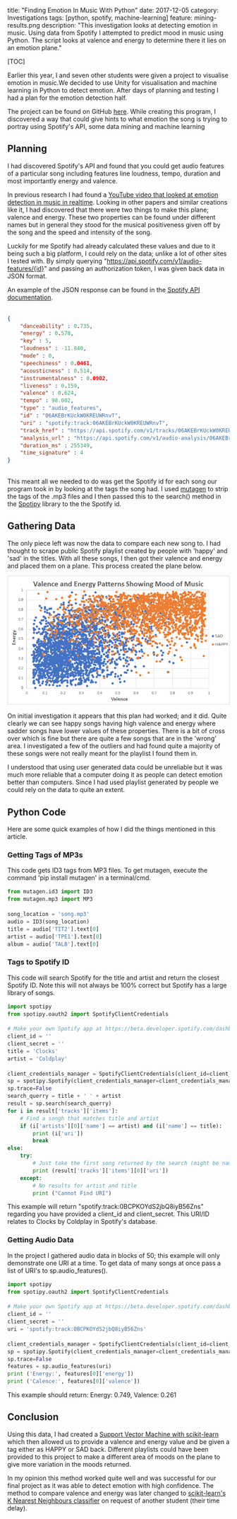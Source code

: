 title: "Finding Emotion In Music With Python"
date: 2017-12-05
category: Investigations
tags: [python, spotify, machine-learning]
feature: mining-results.png
description: "This investigation looks at detecting emotion in music. Using data from Spotify I attempted to predict mood in music using Python. The script looks at valence and energy to determine there it lies on an emotion plane."

[TOC]

Earlier this year, I and seven other students were given a project to visualise emotion in music.We decided to use Unity for visualisation and machine learning in Python to detect emotion. After days of planning and testing I had a plan for the emotion detection half.

The project can be found on GitHub [here](https://github.com/shash678/Lucy-In-The-Sky-With-Emotion).
While creating this program, I discovered a way that could give hints to what emotion the song is trying to portray using Spotify's API, some data mining and machine learning

## Planning
I had discovered Spotify's API and found that you could get audio features of a particular song including features line loudness, tempo, duration and most importantly energy and valence.

In previous research I had found a [YouTube video that looked at emotion detection in music in realtime](https://www.youtube.com/watch?v=eK0M_6LXtKo). Looking in other papers and similar creations like it, I had discovered that there were two things to make this plane; valence and energy. These two properties can be found under different names but in general they stood for the musical positiveness given off by the song and the speed and intensity of the song.

Luckily for me Spotify had already calculated these values and due to it being such a big platform, I could rely on the data; unlike a lot of other sites I tested with. By simply querying "https://api.spotify.com/v1/audio-features/{id}" and passing an authorization token, I was given back data in JSON format.

An example of the JSON response can be found in the [Spotify API documentation](https://developer.spotify.com/web-api/get-audio-features/).

```json

{
    "danceability" : 0.735,
    "energy" : 0.578,
    "key" : 5,
    "loudness" : -11.840,
    "mode" : 0,
    "speechiness" : 0.0461,
    "acousticness" : 0.514,
    "instrumentalness" : 0.0902,
    "liveness" : 0.159,
    "valence" : 0.624,
    "tempo" : 98.002,
    "type" : "audio_features",
    "id" : "06AKEBrKUckW0KREUWRnvT",
    "uri" : "spotify:track:06AKEBrKUckW0KREUWRnvT",
    "track_href" : "https://api.spotify.com/v1/tracks/06AKEBrKUckW0KREUWRnvT",
    "analysis_url" : "https://api.spotify.com/v1/audio-analysis/06AKEBrKUckW0KREUWRnvT",
    "duration_ms" : 255349,
    "time_signature" : 4
}
    
```

This meant all we needed to do was get the Spotify id for each song our program took in by looking at the tags the song had. I used [mutagen](https://github.com/quodlibet/mutagen) to strip the tags of the .mp3 files and I then passed this to the search() method in the [Spotipy](https://github.com/plamere/spotipy) library to the the Spotify id.

## Gathering Data
The only piece left was now the data to compare each new song to. I had thought to scrape public Spotify playlist created by people with 'happy' and 'sad' in the titles. With all these songs, I then got their valence and energy and placed them on a plane. This process created the plane below.

![Valence and Energy Patterns Showing Mood of Music](/posts/finding-emotion-in-music-with-python/mining-results.png)

On initial investigation it appears that this plan had worked; and it did. Quite clearly we can see happy songs having high valence and energy where sadder songs have lower values of these properties. There is a bit of cross over which is fine but there are quite a few songs that are in the 'wrong' area. I investigated a few of the outliers and had found quite a majority of these songs were not really meant for the playlist I found them in.

I understood that using user generated data could be unreliable but it was much more reliable that a computer doing it as people can detect emotion better than computers. Since I had used playlist generated by people we could rely on the data to quite an extent.

## Python Code
Here are some quick examples of how I did the things mentioned in this article.

### Getting Tags of MP3s
This code gets ID3 tags from MP3 files. To get mutagen, execute the command 'pip install mutagen' in a terminal/cmd.

```python
from mutagen.id3 import ID3
from mutagen.mp3 import MP3

song_location = 'song.mp3'
audio = ID3(song_location)
title = audio['TIT2'].text[0]
artist = audio['TPE1'].text[0]
album = audio['TALB'].text[0]
```

### Tags to Spotify ID
This code will search Spotify for the title and artist and return the closest Spotify ID. Note this will not always be 100% correct but Spotify has a large library of songs.

```python
import spotipy
from spotipy.oauth2 import SpotifyClientCredentials

# Make your own Spotify app at https://beta.developer.spotify.com/dashboard/applications
client_id = ''
client_secret = ''
title = 'Clocks'
artist = 'Coldplay'

client_credentials_manager = SpotifyClientCredentials(client_id=client_id, client_secret=client_secret)
sp = spotipy.Spotify(client_credentials_manager=client_credentials_manager)
sp.trace=False
search_querry = title + ' ' + artist
result = sp.search(search_querry)
for i in result['tracks']['items']:
    # Find a songh that matches title and artist
    if (i['artists'][0]['name'] == artist) and (i['name'] == title):
        print (i['uri'])
        break
else:
    try:
        # Just take the first song returned by the search (might be named differently)
        print (result['tracks']['items'][0]['uri'])
    except:
        # No results for artist and title
        print ("Cannot Find URI")
```

This example will return "spotify:track:0BCPKOYdS2jbQ8iyB56Zns" regarding you have provided a client_id and client_secret. This URI/ID relates to Clocks by Coldplay in Spotify's database.

### Getting Audio Data
In the project I gathered audio data in blocks of 50; this example will only demonstrate one URI at a time. To get data of many songs at once pass a list of URI's to sp.audio_features().

```python
import spotipy
from spotipy.oauth2 import SpotifyClientCredentials

# Make your own Spotify app at https://beta.developer.spotify.com/dashboard/applications
client_id = ''
client_secret = ''
uri = 'spotify:track:0BCPKOYdS2jbQ8iyB56Zns'

client_credentials_manager = SpotifyClientCredentials(client_id=client_id, client_secret=client_secret)
sp = spotipy.Spotify(client_credentials_manager=client_credentials_manager)
sp.trace=False
features = sp.audio_features(uri)
print ('Energy:', features[0]['energy'])
print ('Calence:', features[0]['valence'])
```

This example should return: Energy: 0.749, Valence: 0.261

## Conclusion
Using this data, I had created a [Support Vector Machine with scikit-learn](http://scikit-learn.org/stable/modules/svm.html) which then allowed us to provide a valence and energy value and be given a tag either as HAPPY or SAD back. Different playlists could have been provided to this project to make a different area of moods on the plane to give more variation in the moods returned.

In my opinion this method worked quite well and was successful for our final project as it was able to detect emotion with high confidence. The method to compare valence and energy was later changed to [scikit-learn's K Nearest Neighbours classifier](http://scikit-learn.org/stable/modules/generated/sklearn.neighbors.KNeighborsClassifier.html) on request of another student (their time delay).
